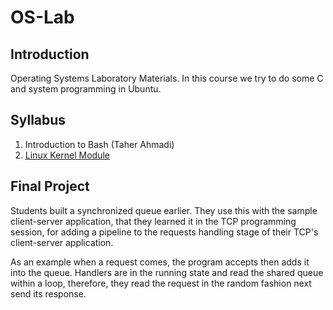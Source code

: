 # OS-Lab

## Introduction
Operating Systems Laboratory Materials. In this course we try to do some C and system programming in Ubuntu.

## Syllabus
1. Introduction to Bash (Taher Ahmadi)
2. [Linux Kernel Module](s2/)

## Final Project
Students built a synchronized queue earlier. They use this with the sample client-server application,
that they learned it in the TCP programming session, for adding a pipeline to the requests handling stage
of their TCP's client-server application.

As an example when a request comes, the program accepts then adds it into the queue.
Handlers are in the running state and read the shared queue within a loop, therefore,
they read the request in the random fashion next send its response.
